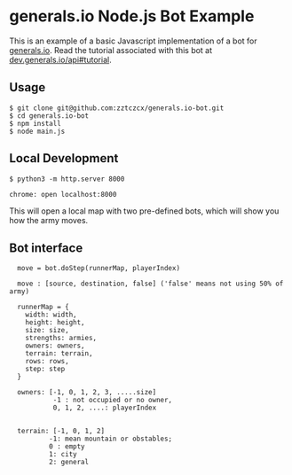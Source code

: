 # generals.io Node.js Bot Example

This is an example of a basic Javascript implementation of a bot for [generals.io](https://generals.io). Read the tutorial associated with this bot at [dev.generals.io/api#tutorial](https://dev.generals.io/api#tutorial).

## Usage

```
$ git clone git@github.com:zztczcx/generals.io-bot.git
$ cd generals.io-bot
$ npm install
$ node main.js
```

## Local Development

```
$ python3 -m http.server 8000

chrome: open localhost:8000
```

This will open a local map with two pre-defined bots, which will show you how the army moves.

## Bot interface

```
  move = bot.doStep(runnerMap, playerIndex)     

  move : [source, destination, false] ('false' means not using 50% of army)
```

```
  runnerMap = {
    width: width,
    height: height,
    size: size,
    strengths: armies,
    owners: owners,
    terrain: terrain,
    rows: rows,
    step: step
  }

  owners: [-1, 0, 1, 2, 3, .....size]
           -1 : not occupied or no owner,
           0, 1, 2, ....: playerIndex


  terrain: [-1, 0, 1, 2]
          -1: mean mountain or obstables;
          0 : empty
          1: city
          2: general
```
